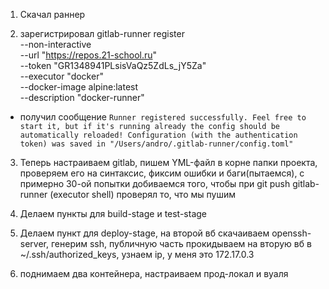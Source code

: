 1. Скачал раннер 

2. зарегистрировал  gitlab-runner register \
                  --non-interactive \
                  --url "https://repos.21-school.ru" \
                  --token "GR1348941PLsisVaQz5ZdLs_jY5Za" \
                  --executor "docker" \
                  --docker-image alpine:latest \
                  --description "docker-runner"


 - получил сообщение 
`Runner registered successfully. Feel free to start it, but if it's running already the config should be automatically reloaded!
Configuration (with the authentication token) was saved in "/Users/andro/.gitlab-runner/config.toml"`

3. Теперь настраиваем gitlab, пишем YML-файл в корне папки проекта, проверяем его на синтаксис, фиксим ошибки и баги(пытаемся), c примерно 30-ой попытки добиваемся того, чтобы при git push gitlab-runner (executor shell) проверял то, что мы пушим

4. Делаем пункты для build-stage и test-stage

5. Делаем пункт для deploy-stage, на второй вб скачаиваем openssh-server, генерим ssh, публичную часть прокидываем на вторую вб в ~/.ssh/authorized_keys, узнаем ip, у меня это 172.17.0.3

6. поднимаем два контейнера, настраиваем прод-локал и вуаля
